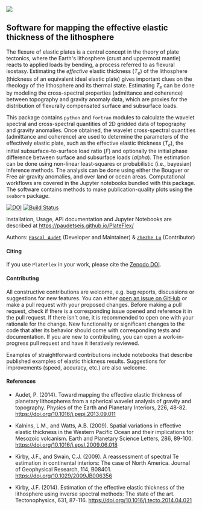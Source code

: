 
![](./plateflex/examples/picture/logo_plateflex.png)

## Software for mapping the effective elastic thickness of the lithosphere

The flexure of elastic plates is a central concept in the theory of plate tectonics,
where the Earth's lithosphere (crust and uppermost mantle) reacts to applied loads 
by bending, a process referred to as flexural isostasy. Estimating the *effective* 
elastic thickness (<i>T<sub>e</sub></i>) of the lithosphere (thickness 
of an equivalent ideal elastic plate) gives important clues on the rheology of the 
lithosphere and its thermal state. Estimating <i>T<sub>e</sub></i> can be done by 
modeling the cross-spectral properties (admittance and coherence) between topography 
and gravity anomaly data, which are proxies for the distribution of flexurally 
compensated surface and subsurface loads. 

This package contains `python` and `fortran` modules to calculate the wavelet spectral
and cross-spectral quantities of 2D gridded data of topography and gravity anomalies.
Once obtained, the wavelet cross-spectral quantities (admittance and coherence) are
used to determine the parameters of the effectively elastic plate, such as the 
effective elastic thickness (<i>T<sub>e</sub></i>), the initial subsurface-to-surface
load ratio (<i>F</i>) and optionally the initial phase difference between
surface and subsurface loads (<i>alpha</i>). The estimation can be done using non-linear 
least-squares or probabilistic (i.e., bayesian) inference methods. The analysis can 
be done using either the Bouguer or Free air gravity anomalies, and
over land or ocean areas. Computational workflows are covered in the Jupyter 
notebooks bundled with this package. The software contains methods to make 
publication-quality plots using the `seaborn` package.

[![DOI](https://zenodo.org/badge/206867590.svg)](https://zenodo.org/badge/latestdoi/206867590)
[![Build Status](https://travis-ci.com/paudetseis/PlateFlex.svg?branch=master)](https://travis-ci.com/paudetseis/PlateFlex)

Installation, Usage, API documentation and Jupyter Notebooks are described at 
https://paudetseis.github.io/PlateFlex/

Authors: [`Pascal Audet`](https://www.uogeophysics.com/authors/admin/) (Developer and Maintainer) & [`Zhezhe Lu`](https://www.uogeophysics.com/authors/lu/) (Contributor)

#### Citing

If you use `PlateFlex` in your work, please cite the [Zenodo DOI](https://zenodo.org/badge/latestdoi/206867590).
<!-- and the following paper:

- Audet, P., Thomson, C.J., Bostock, M.G., and Eulenfeld, T. (2019). Telewavesim: 
Python software for teleseismic body wave modeling. Journal of Open Source Software, 
4(44), 1818, https://doi.org/10.21105/joss.01818
 -->
#### Contributing

All constructive contributions are welcome, e.g. bug reports, discussions or suggestions for new features. You can either [open an issue on GitHub](https://github.com/paudetseis/PlateFlex/issues) or make a pull request with your proposed changes. Before making a pull request, check if there is a corresponding issue opened and reference it in the pull request. If there isn't one, it is recommended to open one with your rationale for the change. New functionality or significant changes to the code that alter its behavior should come with corresponding tests and documentation. If you are new to contributing, you can open a work-in-progress pull request and have it iteratively reviewed.

Examples of straightforward contributions include notebooks that describe published examples of elastic thickness
results. Suggestions for improvements (speed, accuracy, etc.) are also welcome.

#### References

- Audet, P. (2014). Toward mapping the effective elastic thickness of planetary lithospheres
from a spherical wavelet analysis of gravity and topography. Physics of the Earth and Planetary Interiors, 226, 48-82. https://doi.org/10.1016/j.pepi.2013.09.011

- Kalnins, L.M., and Watts, A.B. (2009). Spatial variations in effective elastic thickness in the Western Pacific Ocean and their implications for Mesozoic volcanism. Earth and Planetary Science Letters, 286, 89-100. https://doi.org/10.1016/j.epsl.2009.06.018

- Kirby, J.F., and Swain, C.J. (2009). A reassessment of spectral Te estimation in continental interiors: The case of North America. Journal of Geophysical Research, 114, B08401. https://doi.org/10.1029/2009JB006356

- Kirby, J.F. (2014). Estimation of the effective elastic thickness of the lithosphere using inverse spectral methods: The state of the art. Tectonophysics, 631, 87-116. https://doi.org/10.1016/j.tecto.2014.04.021

